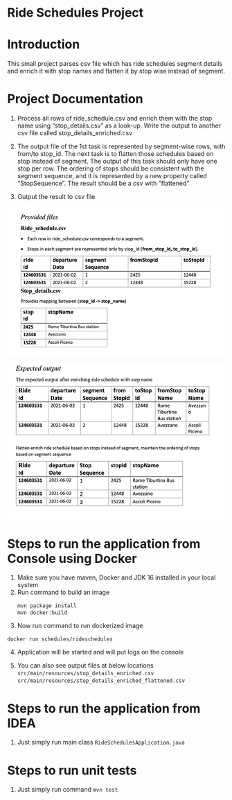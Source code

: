 # Ride Schedules Project


# Introduction
This small project parses csv file which has ride schedules segment details and enrich it
with stop names and flatten it by stop wise instead of segment.

# Project Documentation
1. Process all rows of ride_schedule.csv and enrich them with the stop name using “stop_details.csv” as a look-up. Write the output to another csv file called stop_details_enriched.csv

2. The output file of the 1st task is represented by segment-wise rows, with from/to stop_id. The next task is to flatten those schedules based on stop instead of segment. The output of this task should only have one stop per row. The ordering of stops should be consistent with the segment sequence, and it is represented by a new property called “StopSequence”. The result should be a csv with “flattened”

3. Output the result to csv file

![img.png](img.png)

![img_1.png](img_1.png)

# Steps to run the application from Console using Docker
1. Make sure you have maven, Docker and JDK 16 installed in your local system
2. Run command to build an image
   ```` 
   mvn package install
   mvn docker:build   
   ````
3. Now run command to run dockerized image
```
docker run schedules/rideschedules

```


4. Application will be started and will put logs on the console

5. You can also see output files at below locations
 ``src/main/resources/stop_details_enriched.csv``
   ``src/main/resources/stop_details_enriched_flattened.csv``


# Steps to run the application from IDEA
1. Just simply run main class ``RideSchedulesApplication.java``

# Steps to run unit tests
1. Just simply run command ``mvn test``